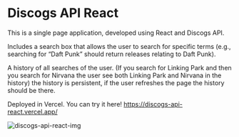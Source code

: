# Discogs API React

This is a single page application, developed using React and Discogs API.

Includes a search box that allows the user to search for specific terms (e.g., searching for “Daft Punk” should return releases relating to Daft Punk).

A history of all searches of the user. (If you search for Linking Park and then you search for Nirvana the user see both Linking Park and Nirvana in the history) the history is persistent, if the user refreshes the page the history should be there.

Deployed in Vercel. You can try it here! https://discogs-api-react.vercel.app/

![discogs-api-react-img]('./src/assets/discogs-api-react-image.jpeg')
